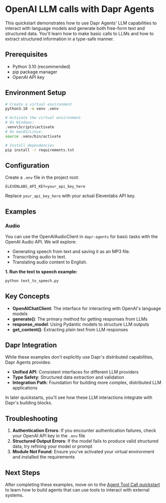 # OpenAI LLM calls with Dapr Agents

This quickstart demonstrates how to use Dapr Agents' LLM capabilities to interact with language models and generate both free-form text and structured data. You'll learn how to make basic calls to LLMs and how to extract structured information in a type-safe manner.

## Prerequisites

- Python 3.10 (recommended)
- pip package manager
- OpenAI API key

## Environment Setup

```bash
# Create a virtual environment
python3.10 -m venv .venv

# Activate the virtual environment 
# On Windows:
.venv\Scripts\activate
# On macOS/Linux:
source .venv/bin/activate

# Install dependencies
pip install -r requirements.txt
```

## Configuration

Create a `.env` file in the project root:

```env
ELEVENLABS_API_KEY=your_api_key_here
```

Replace `your_api_key_here` with your actual Elevenlabs API key.

## Examples

### Audio
You can use the OpenAIAudioClient in `dapr-agents` for basic tasks with the OpenAI Audio API. We will explore:

- Generating speech from text and saving it as an MP3 file.
- Transcribing audio to text.
- Translating audio content to English.

**1. Run the text to speech example:**


<!-- STEP
name: Run audio generation example
expected_stdout_lines:
  - "Audio saved to output_speech.mp3"
  - "File output_speech.mp3 has been deleted."
-->
```bash
python text_to_speech.py
```
<!-- END_STEP -->

## Key Concepts

- **OpenAIChatClient**: The interface for interacting with OpenAI's language models
- **generate()**: The primary method for getting responses from LLMs
- **response_model**: Using Pydantic models to structure LLM outputs
- **get_content()**: Extracting plain text from LLM responses

## Dapr Integration

While these examples don't explicitly use Dapr's distributed capabilities, Dapr Agents provides:

- **Unified API**: Consistent interfaces for different LLM providers
- **Type Safety**: Structured data extraction and validation
- **Integration Path**: Foundation for building more complex, distributed LLM applications

In later quickstarts, you'll see how these LLM interactions integrate with Dapr's building blocks.

## Troubleshooting

1. **Authentication Errors**: If you encounter authentication failures, check your OpenAI API key in the `.env` file
2. **Structured Output Errors**: If the model fails to produce valid structured data, try refining your model or prompt
3. **Module Not Found**: Ensure you've activated your virtual environment and installed the requirements

## Next Steps

After completing these examples, move on to the [Agent Tool Call quickstart](../03-agent-tool-call) to learn how to build agents that can use tools to interact with external systems.